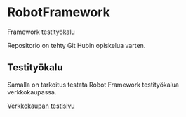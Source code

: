 # RobotFramework
Framework testityökalu

Repositorio on tehty Git Hubin opiskelua varten.

## Testityökalu

Samalla on tarkoitus testata Robot Framework testityökalua verkkokaupassa. 

[Verkkokaupan testisivu](https://www.saucedemo.com)

